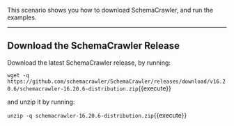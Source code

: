 This scenario shows you how to download SchemaCrawler, and run the examples.

-----

## Download the SchemaCrawler Release
Download the latest SchemaCrawler release, by running:

`wget -q  https://github.com/schemacrawler/SchemaCrawler/releases/download/v16.20.6/schemacrawler-16.20.6-distribution.zip`{{execute}}

and unzip it by running:

`unzip -q schemacrawler-16.20.6-distribution.zip`{{execute}}
